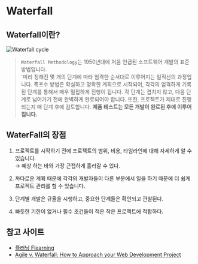 # Waterfall

## Waterfall이란?

![Waterfall cycle](https://www.commonplaces.com/hs-fs/hub/203683/file-3007544506-png/blog-files/waterfall_method.png?width=563&name=waterfall_method.png)

> `Waterfall Methodology`는 1950년대에 처음 언급된 소프트웨어 개발의 표준 방법입니다.  
`미리 정해진 몇 개의 단계에 따라 엄격한 순서대로 이루어지는 일직선의 과정입니다.
폭포수 방법은 확실하고 명확한 계획으로 시작되어, 각각의 엄격하게 기록된 단계를 통해서 매우 밀접하게 진행이 됩니다. 각 단계는 겹치지 않고, 다음 단계로 넘어가기 전에 완벽하게 완료되어야 합니다. 또한, 프로젝트가 제대로 진행되는지 매 단계 후에 검토합니다. **제품 테스트는 모든 개발이 완료된 후에 이루어집니다.**

## WaterFall의 장점

1. 프로젝트를 시작하기 전에 프로젝트의 범위, 비용, 타임라인에 대해 자세하게 알 수 있습니다.  
→ 예상 하는 바와 가장 근접하게 흘러갈 수 있다.

2. 까다로운 계획 때문에 각각의 개발자들이 다른 부분에서 일을 하기 때문에 더 쉽게 프로젝트 관리를 할 수 있습니다.

3. 단계별 개발은 규율을 시행하고, 중요한 단계들은 확인되고 관찰된다.

4. 빠듯한 기한이 없거나 필수 조건들이 적은 작은 프로젝트에 적합하다.

## 참고 사이트

- [플러닝 Flearning](https://flearning-blog.tistory.com/233?category=654032)
- [Agile v. Waterfall: How to Approach your Web Development Project](https://www.commonplaces.com/blog/agile-v-waterfall-how-to-approach-your-web-development-project/)